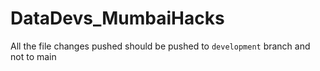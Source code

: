 # DataDevs_MumbaiHacks

All the file changes pushed should be pushed to `development` branch and not to main

